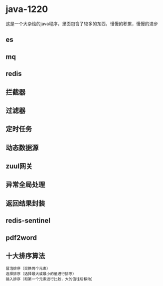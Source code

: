 # java-1220
这是一个大杂烩的java程序，里面包含了较多的东西，慢慢的积累，慢慢的进步

## es
## mq
## redis
## 拦截器
## 过滤器
## 定时任务
## 动态数据源
## zuul网关
## 异常全局处理
## 返回结果封装
## redis-sentinel
## pdf2word
## 十大排序算法
    冒泡排序（交换两个元素）
    选择排序（选择最大或最小的值进行排序）
    插入排序（和第一个元素进行比较，大的值往后移动）
